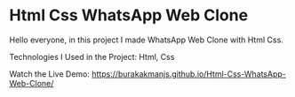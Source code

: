 # Html Css WhatsApp Web Clone

Hello everyone, in this project I made WhatsApp Web Clone with Html Css.

Technologies I Used in the Project: Html, Css

Watch the Live Demo: https://burakakmanjs.github.io/Html-Css-WhatsApp-Web-Clone/
